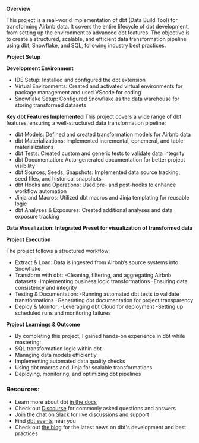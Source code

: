 **Overview**

This project is a real-world implementation of dbt (Data Build Tool) for transforming Airbnb data. It covers the entire lifecycle of dbt development, from setting up the environment to advanced dbt features. The objective is to create a structured, scalable, and efficient data transformation pipeline using dbt, Snowflake, and SQL, following industry best practices.

**Project Setup**

**Development Environment**


- IDE Setup: Installed and configured the dbt extension
- Virtual Environments: Created and activated virtual environments for package management and used VScode for coding
- Snowflake Setup: Configured Snowflake as the data warehouse for storing transformed datasets

**Key dbt Features Implemented**
This project covers a wide range of dbt features, ensuring a well-structured data transformation pipeline:

- dbt Models: Defined and created transformation models for Airbnb data
- dbt Materializations: Implemented incremental, ephemeral, and table materializations
- dbt Tests: Created custom and generic tests to validate data integrity
- dbt Documentation: Auto-generated documentation for better project visibility
- dbt Sources, Seeds, Snapshots: Implemented data source tracking, seed files, and historical snapshots
- dbt Hooks and Operations: Used pre- and post-hooks to enhance workflow automation
- Jinja and Macros: Utilized dbt macros and Jinja templating for reusable logic
- dbt Analyses & Exposures: Created additional analyses and data exposure tracking

**Data Visualization: Integrated Preset for visualization of transformed data**

**Project Execution**

The project follows a structured workflow:

- Extract & Load: Data is ingested from Airbnb’s source systems into Snowflake
- Transform with dbt:
      -Cleaning, filtering, and aggregating Airbnb datasets
      -Implementing business logic transformations
      -Ensuring data consistency and integrity
- Testing & Documentation:
      -Running automated dbt tests to validate transformations
      -Generating dbt documentation for project transparency
- Deploy & Monitor:
      -Leveraging dbt Cloud for deployment
      -Setting up scheduled runs and monitoring failures



**Project Learnings & Outcome**
- By completing this project, I gained hands-on experience in dbt while mastering:
- SQL transformation logic within dbt
- Managing data models efficiently
- Implementing automated data quality checks
- Using dbt macros and Jinja for scalable transformations
- Deploying, monitoring, and optimizing dbt pipelines

### Resources:
- Learn more about dbt [in the docs](https://docs.getdbt.com/docs/introduction)
- Check out [Discourse](https://discourse.getdbt.com/) for commonly asked questions and answers
- Join the [chat](https://community.getdbt.com/) on Slack for live discussions and support
- Find [dbt events](https://events.getdbt.com) near you
- Check out [the blog](https://blog.getdbt.com/) for the latest news on dbt's development and best practices
